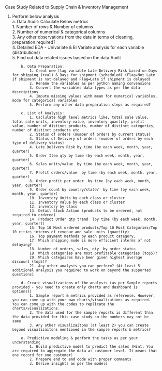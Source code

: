 Case Study Related to Supply Chain & Inventory Management

 1. Perform below analysis													
			a. Data Audit: Calculate Below metrics 										
				1. Number of rows & Number of columns										
				2. Number of numerical & categorical columns										
				3. Any other observations from the data in terms of cleaning, preparation required?										
				4.  Detailed EDA - Univariate & Bi Variate analysis for each variable (distributions)										
				5. Find out data related issues based on the data Audit										
														
			b. Data Preparation: 								
				1. Creat new flag variable Late Delivery Risk based on Days for shipping (real) & Days for shipment (scheduled) (Flag=Not Late if shipment is not delayed and Flag=Late if shipment is delayed)										
				2. Rename the variables as per python naming convensions										
				3. Convert the variables data types as per the data descriptions										
				4. Impute missing values with mean for numerical variables, mode for categorical variables										
				5. Perform any other data preparation steps as required?										
														
			c. List of Analysis: 										
				1. Caclulate high level metrics like, total sale value, total sale units, inventory value, inventory quantity, profit value, number of distinct products, number of distinct categories, number of distinct products etc										
				2. Status of orders (number of orders by current status)										
				3. Status of Delivery of orders (number of orders by each type of delivery status)										
				4. Late Delivery Risk by time (by each week, month, year, quarter)										
				5. Order Item qty by time (by each week, month, year, quarter)										
				6. Sales units/value  by time (by each week, month, year, quarter)										
				7. Profit orders/value  by time (by each week, month, year, quarter)										
				8. Order profit per order  by time (by each week, month, year, quarter)										
				9. Order count by country/state/  by time (by each week, month, year, quarter)										
				10. Inventory Units by each class or cluster										
				11. Inventory Value by each class or cluster										
				12. inventory by class										
				13. Detail Stock Action (products to be ordered, not required to ordered)										
				14. Product Order qty trend  (by time (by each week, month, year, quarter))										
				15. Top 10 Most ordered products/Top 10 Most Categories/Top 10 cities interms of revenue and sale units (quantity)										
				16. Top payment methods by each product category.										
				17. Which shipping mode is more efficient interms of not delaying?										
				18. Number of orders, sales, qty  by order status										
				19. Which categories are most profitable categories (top5)?										
				20. Which categoires have been given highest average discount (top5)?										
				21. Any other analysis you can perform? (At least 5 additional analysis you required to work on beyond the supported questions)										
														
			d. Create visualizations of the analysis (as per Sample reports provided - you need to create only charts and dashboard is optional) 									
				1. Sample report & metrics provided as reference. However, you can come up with your own charts/visualizations as required. You can come up with the codes to replicate the charts/visualizations.										
				2. The data used for the sample reports is different than the data provided for this case study so the numbers may not be same										
				3. Any other visualizaitons (at least 2) you can create beyond visualizaitons mentioned in the sample reports & metrics?										
														
			e. Predictive modeling & perform the tasks as per your understanding 							
				1. Build predictive model to predict the sales (Hint: You are required to aggregate the data at customer level. It means that one record for one customer)										
				2. Prepare end to end code with proper comments										
				3. Derive insights as per the models										
